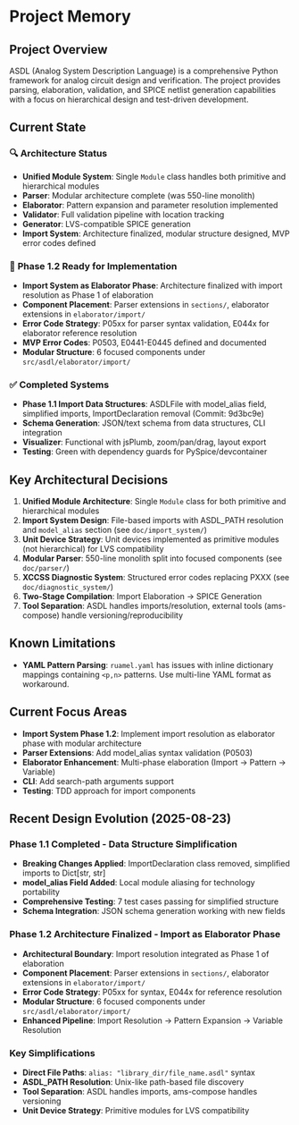 # Project Memory

## Project Overview
ASDL (Analog System Description Language) is a comprehensive Python framework for analog circuit design and verification. The project provides parsing, elaboration, validation, and SPICE netlist generation capabilities with a focus on hierarchical design and test-driven development.

## Current State

### 🔍 **Architecture Status**
- **Unified Module System**: Single `Module` class handles both primitive and hierarchical modules
- **Parser**: Modular architecture complete (was 550-line monolith)
- **Elaborator**: Pattern expansion and parameter resolution implemented
- **Validator**: Full validation pipeline with location tracking
- **Generator**: LVS-compatible SPICE generation
- **Import System**: Architecture finalized, modular structure designed, MVP error codes defined

### 🚀 **Phase 1.2 Ready for Implementation** 
- **Import System as Elaborator Phase**: Architecture finalized with import resolution as Phase 1 of elaboration
- **Component Placement**: Parser extensions in `sections/`, elaborator extensions in `elaborator/import/`
- **Error Code Strategy**: P05xx for parser syntax validation, E044x for elaborator reference resolution
- **MVP Error Codes**: P0503, E0441-E0445 defined and documented
- **Modular Structure**: 6 focused components under `src/asdl/elaborator/import/`

### ✅ **Completed Systems**
- **Phase 1.1 Import Data Structures**: ASDLFile with model_alias field, simplified imports, ImportDeclaration removal (Commit: 9d3bc9e)
- **Schema Generation**: JSON/text schema from data structures, CLI integration
- **Visualizer**: Functional with jsPlumb, zoom/pan/drag, layout export
- **Testing**: Green with dependency guards for PySpice/devcontainer

## Key Architectural Decisions
1. **Unified Module Architecture**: Single `Module` class for both primitive and hierarchical modules
2. **Import System Design**: File-based imports with ASDL_PATH resolution and `model_alias` section (see `doc/import_system/`)
3. **Unit Device Strategy**: Unit devices implemented as primitive modules (not hierarchical) for LVS compatibility
4. **Modular Parser**: 550-line monolith split into focused components (see `doc/parser/`)
5. **XCCSS Diagnostic System**: Structured error codes replacing PXXX (see `doc/diagnostic_system/`)
6. **Two-Stage Compilation**: Import Elaboration → SPICE Generation
7. **Tool Separation**: ASDL handles imports/resolution, external tools (ams-compose) handle versioning/reproducibility

## Known Limitations
- **YAML Pattern Parsing**: `ruamel.yaml` has issues with inline dictionary mappings containing `<p,n>` patterns. Use multi-line YAML format as workaround.

## Current Focus Areas
- **Import System Phase 1.2**: Implement import resolution as elaborator phase with modular architecture
- **Parser Extensions**: Add model_alias syntax validation (P0503)
- **Elaborator Enhancement**: Multi-phase elaboration (Import → Pattern → Variable)
- **CLI**: Add search-path arguments support
- **Testing**: TDD approach for import components

## Recent Design Evolution (2025-08-23)

### **Phase 1.1 Completed - Data Structure Simplification**
- **Breaking Changes Applied**: ImportDeclaration class removed, simplified imports to Dict[str, str]
- **model_alias Field Added**: Local module aliasing for technology portability
- **Comprehensive Testing**: 7 test cases passing for simplified structure
- **Schema Integration**: JSON schema generation working with new fields

### **Phase 1.2 Architecture Finalized - Import as Elaborator Phase**
- **Architectural Boundary**: Import resolution integrated as Phase 1 of elaboration
- **Component Placement**: Parser extensions in `sections/`, elaborator extensions in `elaborator/import/`
- **Error Code Strategy**: P05xx for syntax, E044x for reference resolution
- **Modular Structure**: 6 focused components under `src/asdl/elaborator/import/`
- **Enhanced Pipeline**: Import Resolution → Pattern Expansion → Variable Resolution

### **Key Simplifications**
- **Direct File Paths**: `alias: "library_dir/file_name.asdl"` syntax
- **ASDL_PATH Resolution**: Unix-like path-based file discovery
- **Tool Separation**: ASDL handles imports, ams-compose handles versioning
- **Unit Device Strategy**: Primitive modules for LVS compatibility

